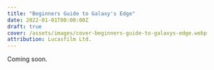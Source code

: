 ```yaml
---
title: "Beginners Guide to Galaxy's Edge"
date: 2022-01-01T00:00:00Z
draft: true
cover: /assets/images/cover-beginners-guide-to-galaxys-edge.webp
attribution: Lucasfilm Ltd.
---
```


Coming soon.
